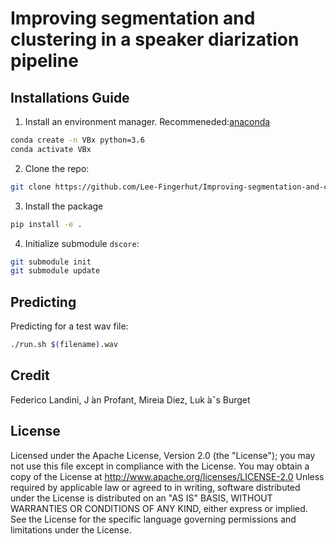 
# Improving segmentation and clustering in a speaker diarization pipeline


## Installations Guide
1. Install an environment manager. Recommeneded:[anaconda](https://www.anaconda.com/)
```bash
conda create -n VBx python=3.6
conda activate VBx
```
2. Clone the repo:
```bash
git clone https://github.com/Lee-Fingerhut/Improving-segmentation-and-clustering-in-a-speaker-diarization-pipeline.git
```
3. Install the package
```bash
pip install -e .
```
4. Initialize submodule `dscore`:
```bash
git submodule init
git submodule update
```
## Predicting
Predicting for a test wav file:
```bash
./run.sh $(filename).wav
```

## Credit
Federico Landini, J ́an Profant, Mireia Diez, Luk ́aˇs Burget

## License

Licensed under the Apache License, Version 2.0 (the "License"); you may not use this file except in compliance with the License. You may obtain a copy of the License at http://www.apache.org/licenses/LICENSE-2.0 Unless required by applicable law or agreed to in writing, software distributed under the License is distributed on an "AS IS" BASIS, WITHOUT WARRANTIES OR CONDITIONS OF ANY KIND, either express or implied. See the License for the specific language governing permissions and limitations under the License.



